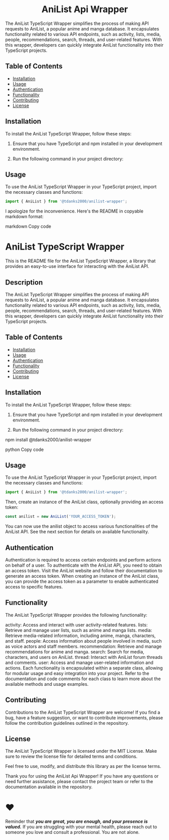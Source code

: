 <h1 align="center">
  AniList Api Wrapper
</h1>

The AniList TypeScript Wrapper simplifies the process of making API requests to AniList, a popular anime and manga database. It encapsulates functionality related to various API endpoints, such as activity, lists, media, people, recommendations, search, threads, and user-related features. With this wrapper, developers can quickly integrate AniList functionality into their TypeScript projects.

## Table of Contents

- [Installation](#installation)
- [Usage](#usage)
- [Authentication](#authentication)
- [Functionality](#functionality)
- [Contributing](#contributing)
- [License](#license)

## Installation

To install the AniList TypeScript Wrapper, follow these steps:

1. Ensure that you have TypeScript and npm installed in your development environment.

2. Run the following command in your project directory:

## Usage

To use the AniList TypeScript Wrapper in your TypeScript project, import the necessary classes and functions:

```typescript
import { AniList } from '@tdanks2000/anilist-wrapper';
```


I apologize for the inconvenience. Here's the README in copyable markdown format:

markdown
Copy code
# AniList TypeScript Wrapper

This is the README file for the AniList TypeScript Wrapper, a library that provides an easy-to-use interface for interacting with the AniList API.

## Description

The AniList TypeScript Wrapper simplifies the process of making API requests to AniList, a popular anime and manga database. It encapsulates functionality related to various API endpoints, such as activity, lists, media, people, recommendations, search, threads, and user-related features. With this wrapper, developers can quickly integrate AniList functionality into their TypeScript projects.

## Table of Contents

- [Installation](#installation)
- [Usage](#usage)
- [Authentication](#authentication)
- [Functionality](#functionality)
- [Contributing](#contributing)
- [License](#license)

## Installation

To install the AniList TypeScript Wrapper, follow these steps:

1. Ensure that you have TypeScript and npm installed in your development environment.

2. Run the following command in your project directory:

npm install @tdanks2000/anilist-wrapper

python
Copy code

## Usage

To use the AniList TypeScript Wrapper in your TypeScript project, import the necessary classes and functions:

```typescript
import { AniList } from '@tdanks2000/anilist-wrapper';
```

Then, create an instance of the AniList class, optionally providing an access token:

```typescript
const anilist = new AniList('YOUR_ACCESS_TOKEN');
```

You can now use the anilist object to access various functionalities of the AniList API. See the next section for details on available functionality.

## Authentication
Authentication is required to access certain endpoints and perform actions on behalf of a user. To authenticate with the AniList API, you need to obtain an access token. Visit the AniList website and follow their documentation to generate an access token. When creating an instance of the AniList class, you can provide the access token as a parameter to enable authenticated access to specific features.

## Functionality
The AniList TypeScript Wrapper provides the following functionality:

activity: Access and interact with user activity-related features.
lists: Retrieve and manage user lists, such as anime and manga lists.
media: Retrieve media-related information, including anime, manga, characters, and staff.
people: Access information about people involved in media, such as voice actors and staff members.
recommendation: Retrieve and manage recommendations for anime and manga.
search: Search for media, characters, and users on AniList.
thread: Interact with AniList forum threads and comments.
user: Access and manage user-related information and actions.
Each functionality is encapsulated within a separate class, allowing for modular usage and easy integration into your project. Refer to the documentation and code comments for each class to learn more about the available methods and usage examples.

## Contributing
Contributions to the AniList TypeScript Wrapper are welcome! If you find a bug, have a feature suggestion, or want to contribute improvements, please follow the contribution guidelines outlined in the repository.

## License
The AniList TypeScript Wrapper is licensed under the MIT License. Make sure to review the license file for detailed terms and conditions.

Feel free to use, modify, and distribute this library as per the license terms.

Thank you for using the AniList Api Wrapper! If you have any questions or need further assistance, please contact the project team or refer to the documentation available in the repository.

# ❤️

Reminder that <strong><i>you are great, you are enough, and your presence is valued.</i></strong> If you are struggling with your mental health, please reach out to someone you love and consult a professional. You are not alone.

